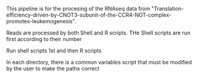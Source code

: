 This pipeline is for the procesing of the RNAseq data from "Translation-efficiency-driven-by-CNOT3-subunit-of-the-CCR4-NOT-complex-promotes-leukemogenesis".

Reads are processed by both Shell and R scripts. THe Shell scripts are run first according to their number  


Run shell scripts 1st and then R scripts

In each directory, there is a common variables script that must be modified by the user to make the paths correct

